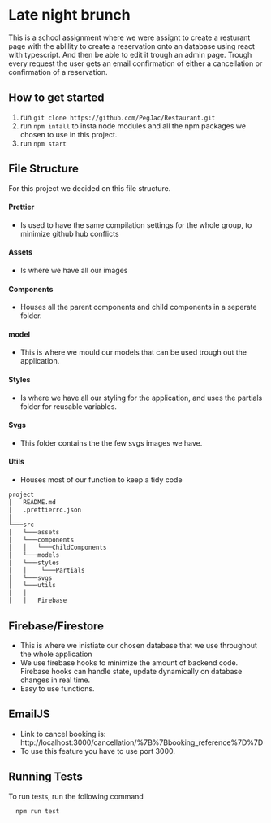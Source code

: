 # Late night brunch

This is a school assignment where we were assignt to create a resturant page with the ablility to create a reservation onto an database using react with typescript. And then be able to edit it trough an admin page. Trough every request the user gets an email confirmation of either a cancellation or confirmation of a reservation.

## How to get started

1.  run `git clone https://github.com/PegJac/Restaurant.git`
2.  run `npm intall` to insta node modules and all the npm packages we chosen to use in this project.
3.  run `npm start`

## File Structure

For this project we decided on this file structure.

#### Prettier

- Is used to have the same compilation settings for the whole group, to minimize github hub conflicts

#### Assets

- Is where we have all our images

#### Components

- Houses all the parent components and child components in a seperate folder.

#### model

- This is where we mould our models that can be used trough out the application.

#### Styles

- Is where we have all our styling for the application, and uses the partials folder for reusable variables.

#### Svgs

- This folder contains the the few svgs images we have.

#### Utils

- Houses most of our function to keep a tidy code

```bash
project
│   README.md
│   .prettierrc.json
│
└───src
│   └───assets
│   └───components
│   │   └───ChildComponents
│   └───models
│   └───styles
│   │    └───Partials
│   └───svgs
│   └───utils
│   │
│   │   Firebase

```

## Firebase/Firestore
- This is where we inistiate our chosen database that we use throughout the whole application
- We use firebase hooks to minimize the amount of backend code. Firebase hooks can handle state, update dynamically on database changes in real time. 
- Easy to use functions.

## EmailJS
- Link to cancel booking is: http://localhost:3000/cancellation/%7B%7Bbooking_reference%7D%7D
- To use this feature you have to use port 3000.

## Running Tests

To run tests, run the following command

```bash
  npm run test
```
